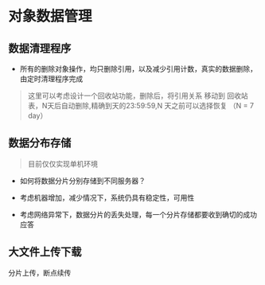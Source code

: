 # 对象数据管理

## 数据清理程序
- 所有的删除对象操作，均只删除引用，以及减少引用计数，真实的数据删除，由定时清理程序完成
> 这里可以考虑设计一个回收站功能，删除后，将引用关系 移动到 回收站表，N天后自动删除,精确到天的23:59:59,N 天之前可以选择恢复 （N = 7 day）

##  数据分布存储
> 目前仅仅实现单机环境

- 如何将数据分片分别存储到不同服务器？

- 考虑机器增加，减少情况下，系统仍具有稳定性，可用性

- 考虑网络异常下，数据分片的丢失处理，每一个分片存储都要收到确切的成功应答

## 大文件上传下载

分片上传，断点续传


